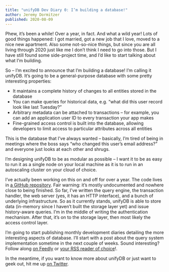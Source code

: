 ```yaml
---
title: "unifyDB Dev Diary 0: I’m building a database!"
author: Jeremy Dormitzer
published: 2020-08-09
---
```

Phew, it’s been a while! Over a year, in fact. And what a wild year! Lots of good things happened: I got married, got a new job that I love, moved to a nice new apartment. Also some not-so-nice things, but since you are all living through 2020 just like me I don’t think I need to go into those. But I have still found some side-project time, and I’d like to start talking about what I’m building.

So – I’m excited to announce that I’m building a database! I’m calling it unifyDB. It’s going to be a general-purpose database with some pretty interesting properties:

- It maintains a complete history of changes to all entities stored in the database
- You can make queries for historical data, e.g. “what did this user record look like last Tuesday?”
- Arbitrary metadata can be attached to transactions – for example, you can add an application user ID to every transaction your app makes
- Fine-grained access control is built into the database, allowing developers to limit access to particular attributes across all entities

This is the database that I’ve always wanted – basically, I’m tired of being in meetings where the boss says “who changed this user’s email address?” and everyone just looks at each other and shrugs.

I’m designing unifyDB to be as modular as possible – I want it to be as easy to run it as a single node on your local machine as it is to run in an autoscaling cluster on your cloud of choice.

I’ve actually been working on this on and off for over a year. The code lives in [a GitHub repository](https://github.com/unifydb/unifydb). Fair warning: it’s mostly undocumented and nowhere close to being finished. So far, I’ve written the query engine, the transaction handler, the web server (yes, it has an HTTP interface), and a bunch of underlying infrastructure. So as it currently stands, unifyDB is able to store data (in-memory since I haven’t built the storage layer yet) and issue history-aware queries. I’m in the middle of writing the authentication mechanism. After that, it’s on to the storage layer, then most likely the access control layer.

I’m going to start publishing monthly development diaries detailing the more interesting aspects of database. I’ll start with a post about the query system implementation sometime in the next couple of weeks. Sound interesting? Follow along [on Feedly](https://feedly.com/i/subscription/feed%2Fhttps%3A%2F%2Fjeremydormitzer.com%2Fblog%2Ffeed.xml) or [your RSS reader of choice](https://jeremydormitzer.com/blog/feed.xml)!.

In the meantime, if you want to know more about unifyDB or just want to geek out, hit me up [on Twitter](https://twitter.com/jeremydormitzer).
